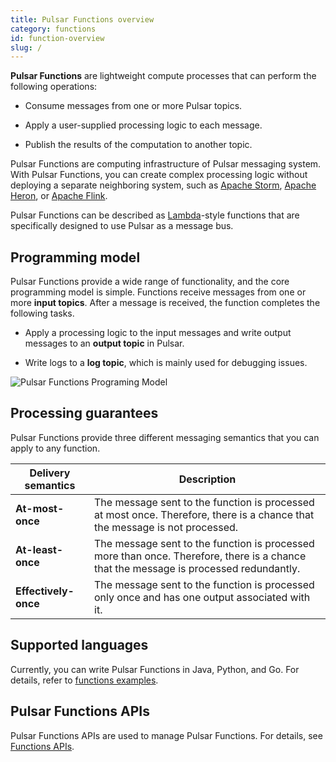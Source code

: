 ```yaml
---
title: Pulsar Functions overview
category: functions
id: function-overview
slug: /
---
```


**Pulsar Functions** are lightweight compute processes that can perform the following operations:

- Consume messages from one or more Pulsar topics.

- Apply a user-supplied processing logic to each message.

- Publish the results of the computation to another topic.

Pulsar Functions are computing infrastructure of Pulsar messaging system. With Pulsar Functions, you can create complex processing logic without deploying a separate neighboring system, such as [Apache Storm](http://storm.apache.org/), [Apache Heron](https://heron.incubator.apache.org/), or [Apache Flink](https://flink.apache.org/).  

Pulsar Functions can be described as [Lambda](https://aws.amazon.com/lambda/)-style functions that are specifically designed to use Pulsar as a message bus.

## Programming model

Pulsar Functions provide a wide range of functionality, and the core programming model is simple. Functions receive messages from one or more **input topics**. After a message is received, the function completes the following tasks.

- Apply a processing logic to the input messages and write output messages to an **output topic** in Pulsar.

- Write logs to a **log topic**, which is mainly used for debugging issues.

![Pulsar Functions Programing Model](./assets/pulsar-functions-overview.png)

## Processing guarantees

Pulsar Functions provide three different messaging semantics that you can apply to any function.

| Delivery semantics | Description |
| ------------------| ------- |
| **At-most-once**  | The message sent to the function is processed at most once. Therefore, there is a chance that the message is not processed.  |
| **At-least-once**  | The message sent to the function is processed more than once. Therefore, there is a chance that the message is processed redundantly. |
| **Effectively-once**  | The message sent to the function is processed only once and has one output associated with it. |

## Supported languages

Currently, you can write Pulsar Functions in Java, Python, and Go. For details, refer to [functions examples](https://github.com/streamnative/function-mesh/tree/master/config/samples).

## Pulsar Functions APIs

Pulsar Functions APIs are used to manage Pulsar Functions. For details, see [Functions APIs](https://pulsar.apache.org/functions-rest-api/).
